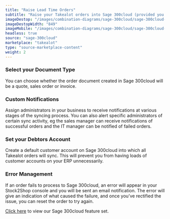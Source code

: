 ```yaml
---
title: "Raise Lead Time Orders"
subtitle: "Raise your Takealot orders into Sage 300cloud (provided you are only doing lead time orders)."
imageDestop: "/images/combination-diagrams/sage-300cloud/sage-300cloud-takealot-orders.svg"
imageDestopWidth: "849"
imageMobile: "/images/combination-diagrams/sage-300cloud/sage-300cloud-takealot-orders.svg"
headless: true
source: "sage-300cloud"
marketplace: "takealot"
type: "source-marketplace-content"
weight: 2
---
```


### Select your Document Type
You can choose whether the order document created in Sage 300cloud will be a quote, sales order or invoice.

### Custom Notifications
Assign administrators in your business to receive notifications at various stages of the syncing process. You can also alert specific administrators of certain sync activity, eg the sales manager can receive notifications of successful orders and the IT manager can be notified of failed orders.

### Set your Debtors Account
Create a default customer account on Sage 300cloud into which all Takealot orders will sync. This will prevent you from having loads of customer accounts on your ERP unnecessarily.

### Error Management
If an order fails to process to Sage 300cloud, an error will appear in your Stock2Shop console and you will be sent an email notification. The error will give an indication of what caused the failure, and once you’ve rectified the issue, you can reset the order to try again.

[Click here](/help/features/sage-300cloud/ "Sage 300cloud Features") to view our Sage 300cloud feature set.